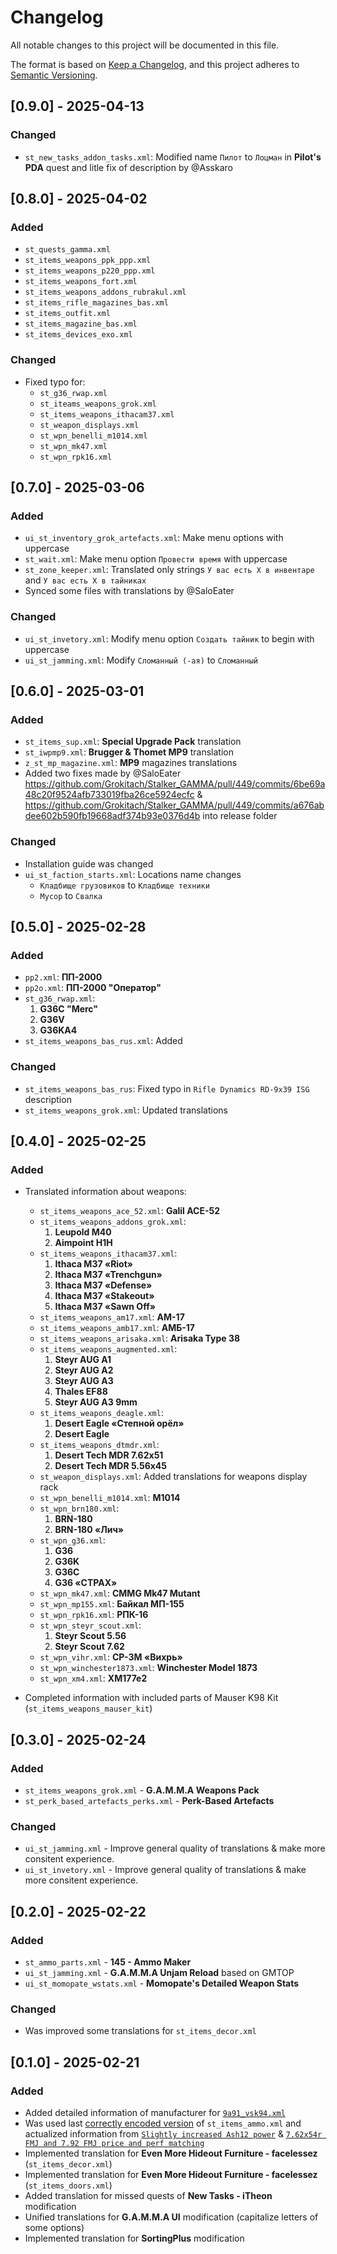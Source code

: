 # Changelog
All notable changes to this project will be documented in this file.

The format is based on [Keep a Changelog](https://keepachangelog.com/en/1.0.0/),
and this project adheres to [Semantic Versioning](https://semver.org/spec/v2.0.0.html).

<!--
Recommendation: for ease of reading, use the following order:
- Added
- Changed
- Deprecated
- Removed
- Fixed
- Security
-->
## [0.9.0] - 2025-04-13
### Changed
- `st_new_tasks_addon_tasks.xml`: Modified name `Пилот` to `Лоцман` in **Pilot's PDA** quest and litle fix of description by @Asskaro

## [0.8.0] - 2025-04-02
### Added
- `st_quests_gamma.xml`
- `st_items_weapons_ppk_ppp.xml`
- `st_items_weapons_p220_ppp.xml`
- `st_items_weapons_fort.xml`
- `st_items_weapons_addons_rubrakul.xml`
- `st_items_rifle_magazines_bas.xml`
- `st_items_outfit.xml`
- `st_items_magazine_bas.xml`
- `st_items_devices_exo.xml`

### Changed
- Fixed typo for:
	- `st_g36_rwap.xml`
	- `st_iteams_weapons_grok.xml`
	- `st_items_weapons_ithacam37.xml`
	- `st_weapon_displays.xml`
	- `st_wpn_benelli_m1014.xml`
	- `st_wpn_mk47.xml`
	- `st_wpn_rpk16.xml`

## [0.7.0] - 2025-03-06
### Added
- `ui_st_inventory_grok_artefacts.xml`: Make menu options with uppercase
- `st_wait.xml`: Make menu option `Провести время` with uppercase
- `st_zone_keeper.xml`: Translated only strings `У вас есть X в инвентаре` and `У вас есть X в тайниках`
- Synced some files with translations by @SaloEater

### Changed
- `ui_st_invetory.xml`: Modify menu option `Создать тайник` to begin with uppercase
- `ui_st_jamming.xml`: Modify `Сломанный (-ая)` to `Сломанный`

## [0.6.0] - 2025-03-01
### Added
- `st_items_sup.xml`: **Special Upgrade Pack** translation
- `st_iwpmp9.xml`: **Brugger & Thomet MP9** translation
- `z_st_mp_magazine.xml`: **MP9** magazines translations
- Added two fixes made by @SaloEater https://github.com/Grokitach/Stalker_GAMMA/pull/449/commits/6be69a48c20f9524afb733019fba26ce5924ecfc & https://github.com/Grokitach/Stalker_GAMMA/pull/449/commits/a676abdee602b590fb19668adf374b93e0376d4b into release folder

### Changed
- Installation guide was changed
- `ui_st_faction_starts.xml`: Locations name changes
	- `Кладбище грузовиков` to `Кладбище техники`
	- `Мусор` to `Свалка`

## [0.5.0] - 2025-02-28
### Added
- `pp2.xml`: **ПП-2000**
- `pp2o.xml`: **ПП-2000 "Оператор"**
- `st_g36_rwap.xml`:
	1. **G36C "Merc"**
	2. **G36V**
	3. **G36KA4**
- `st_items_weapons_bas_rus.xml`: Added

### Changed
- `st_items_weapons_bas_rus`: Fixed typo in `Rifle Dynamics RD-9x39 ISG` description
- `st_items_weapons_grok.xml`: Updated translations

## [0.4.0] - 2025-02-25
### Added
- Translated information about weapons:
	- `st_items_weapons_ace_52.xml`: **Galil ACE-52**
	- `st_items_weapons_addons_grok.xml`:
		1. **Leupold M40**
		2. **Aimpoint H1H**
	- `st_items_weapons_ithacam37.xml`:
		1. **Ithaca M37 «Riot»**
		2. **Ithaca M37 «Trenchgun»**
		3. **Ithaca M37 «Defense»**
		4. **Ithaca M37 «Stakeout»**
		5. **Ithaca M37 «Sawn Off»**
	- `st_items_weapons_am17.xml`: **АМ-17**
	- `st_items_weapons_amb17.xml`: **АМБ-17**
	- `st_items_weapons_arisaka.xml`: **Arisaka Type 38**
	- `st_items_weapons_augmented.xml`:
		1. **Steyr AUG A1**
		2. **Steyr AUG A2**
		3. **Steyr AUG A3**
		4. **Thales EF88**
		5. **Steyr AUG A3 9mm**
	- `st_items_weapons_deagle.xml`:
		1. **Desert Eagle «Степной орёл»**
		2. **Desert Eagle**
	- `st_items_weapons_dtmdr.xml`:
		1. **Desert Tech MDR 7.62x51**
		2. **Desert Tech MDR 5.56x45**
	- `st_weapon_displays.xml`: Added translations for weapons display rack
	- `st_wpn_benelli_m1014.xml`: **M1014**
	- `st_wpn_brn180.xml`:
		1. **BRN-180**
		2. **BRN-180 «Лич»**
	- `st_wpn_g36.xml`:
		1. **G36**
		2. **G36K**
		3. **G36C**
		4. **G36 «СТРАХ»**
	- `st_wpn_mk47.xml`: **CMMG Mk47 Mutant**
	- `st_wpn_mp155.xml`: **Байкал МП-155**
	- `st_wpn_rpk16.xml`: **РПК-16**
	- `st_wpn_steyr_scout.xml`:
		1. **Steyr Scout 5.56**
		2. **Steyr Scout 7.62**
	- `st_wpn_vihr.xml`: **СР-3М «Вихрь»**
	- `st_wpn_winchester1873.xml`: **Winchester Model 1873**
	- `st_wpn_xm4.xml`: **XM177e2**

- Completed information with included parts of Mauser K98 Kit (`st_items_weapons_mauser_kit`)

## [0.3.0] - 2025-02-24
### Added
- `st_items_weapons_grok.xml` - **G.A.M.M.A Weapons Pack**
- `st_perk_based_artefacts_perks.xml` - **Perk-Based Artefacts**

### Changed
- `ui_st_jamming.xml` - Improve general quality of translations & make more consitent experience.
- `ui_st_invetory.xml` - Improve general quality of translations & make more consitent experience.

## [0.2.0] - 2025-02-22
### Added
- `st_ammo_parts.xml` - **145 - Ammo Maker**
- `ui_st_jamming.xml` - **G.A.M.M.A Unjam Reload** based on GMTOP
- `ui_st_momopate_wstats.xml` - **Momopate's Detailed Weapon Stats**

### Changed
- Was improved some translations for `st_items_decor.xml`

## [0.1.0] - 2025-02-21
### Added
- Added detailed information of manufacturer for [`9a91_vsk94.xml`](https://www.moddb.com/mods/stalker-anomaly/addons/9a91-and-vsk-94-reanimation)
- Was used last [correctly encoded version](https://github.com/Grokitach/Stalker_GAMMA/commit/f628ac95ea6e93bf3d283a931f81b6193f5d6fe9) of `st_items_ammo.xml` and actualized information from [`Slightly increased Ash12 power`](https://github.com/Grokitach/Stalker_GAMMA/commit/5839a019691fffe7276b09805d00817a4861542c) & [`7.62x54r FMJ and 7.92 FMJ price and perf matching`](https://github.com/Grokitach/Stalker_GAMMA/commit/88dae6f58a5b8020a92d4567909a8c1e9511f909)
- Implemented translation for **Even More Hideout Furniture - facelessez** (`st_items_decor.xml`)
- Implemented translation for **Even More Hideout Furniture - facelessez** (`st_items_doors.xml`)
- Added translation for missed quests of **New Tasks - iTheon** modification
- Unified translations for **G.A.M.M.A UI** modification (capitalize letters of some options)
- Implemented translation for **SortingPlus** modification
